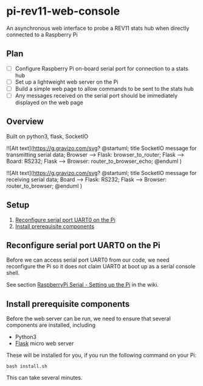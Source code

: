 # pi-rev11-web-console

An asynchronous web interface to probe a REV11 stats hub when directly connected to a Raspberry Pi

## Plan
* [ ] Configure Raspberry Pi on-board serial port for connection to a stats hub
* [ ] Set up a lightweight web server on the Pi
* [ ] Build a simple web page to allow commands to be sent to the stats hub
* [ ] Any messages received on the serial port should be immediately displayed on the web page

## Overview

Built on python3, flask, SocketIO

!![Alt text](https://g.gravizo.com/svg?
  @startuml;
  title SocketIO message for transmitting serial data;
  Browser --> Flask: browser_to_router;
  Flask --> Board: RS232;
  Flask --> Browser: router_to_browser_echo;
  @enduml
)

!![Alt text](https://g.gravizo.com/svg?
  @startuml;
  title SocketIO message for receiving serial data;
  Board --> Flask: RS232;
  Flask --> Browser: router_to_browser;
  @enduml
)


## Setup

1. [Reconfigure serial port UART0 on the Pi](#reconfigure-serial-port-uart0-on-the-pi)
2. [Install prerequisite components](#Install-prerequisite-components)

## Reconfigure serial port UART0 on the Pi

Before we can access serial port UART0 from our code, we need reconfigure the Pi so it does not claim UART0 at boot up as a serial console shell.

See section [RaspberryPi Serial - Setting up the Pi](https://github.com/opentrv/OTWiki/wiki/RaspberryPi-Serial#setting-up-the-pi) in the wiki.

## Install prerequisite components

Before the web server can be run, we need to ensure that several components are installed, including

* Python3
* [Flask](http://flask.pocoo.org/) micro web server

These will be installed for you, if you run the following command on your Pi:

`bash install.sh`

This can take several minutes.
